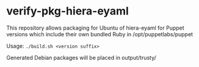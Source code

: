 # verify-pkg-hiera-eyaml

This repository allows packaging for Ubuntu of hiera-eyaml for Puppet versions
which include their own bundled Ruby in /opt/puppetlabs/puppet

Usage: `./build.sh <version suffix>`

Generated Debian packages will be placed in output/trusty/
